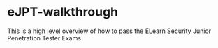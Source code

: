 # eJPT-walkthrough
This is a high level overview of how to pass the ELearn Security Junior Penetration Tester Exams
